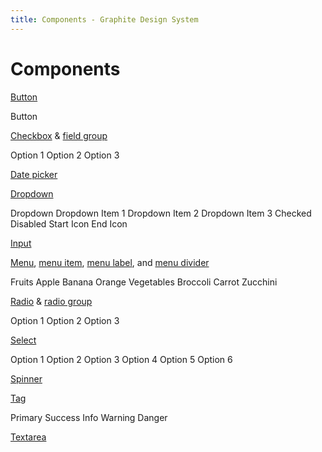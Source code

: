 ```yaml
---
title: Components - Graphite Design System
---
```


# Components

[Button](/components/button)

<div class="example-block">
  <gr-button>Button</gr-button>
</div>

[Checkbox](/components/checkbox) & [field group](/components/field-group)

<div class="example-block">
  <gr-field-group label="Select options">
    <gr-checkbox>Option 1</gr-checkbox>
    <gr-checkbox>Option 2</gr-checkbox>
    <gr-checkbox>Option 3</gr-checkbox>
  </gr-field-group>
</div>

[Date picker](/components/date-picker)

<div class="example-block">
  <gr-date-picker label="Date"></gr-date-picker>
</div>

[Dropdown](/components/dropdown)

<div class="example-block">
  <gr-dropdown>
    <gr-button slot="trigger" caret>Dropdown</gr-button>
    <gr-menu>
      <gr-menu-item>Dropdown Item 1</gr-menu-item>
      <gr-menu-item>Dropdown Item 2</gr-menu-item>
      <gr-menu-item>Dropdown Item 3</gr-menu-item>
      <gr-menu-divider></gr-menu-divider>
      <gr-menu-item checked>Checked</gr-menu-item>
      <gr-menu-item disabled>Disabled</gr-menu-item>
      <gr-menu-divider></gr-menu-divider>
      <gr-menu-item>
        Start Icon
        <ion-icon slot="start" name="gift-outline" aria-hidden="true"></ion-icon>
      </gr-menu-item>
      <gr-menu-item>
        End Icon
        <ion-icon slot="end" name="heart-outline" aria-hidden="true"></ion-icon>
      </gr-menu-item>
    </gr-menu>
  </gr-dropdown>
</div>

[Input](/components/input)

<div class="example-block">
  <gr-input label="Name"></gr-input>
</div>

[Menu](/components/menu), [menu item](/components/menu-item), [menu label](/components/menu-label), and [menu divider](/components/menu-divider)

<div class="example-block">
  <gr-menu style="max-width: 200px; background: var(--gr-color-white); border: solid 1px var(--gr-panel-border-color); border-radius: var(--gr-border-radius-medium);">
    <gr-menu-label>Fruits</gr-menu-label>
    <gr-menu-item value="apple">Apple</gr-menu-item>
    <gr-menu-item value="banana">Banana</gr-menu-item>
    <gr-menu-item value="orange">Orange</gr-menu-item>
    <gr-menu-divider></gr-menu-divider>
    <gr-menu-label>Vegetables</gr-menu-label>
    <gr-menu-item value="broccoli">Broccoli</gr-menu-item>
    <gr-menu-item value="carrot">Carrot</gr-menu-item>
    <gr-menu-item value="zucchini">Zucchini</gr-menu-item>
  </gr-menu>
</div>

[Radio](/components/radio) & [radio group](/components/radio-group)

<div class="example-block">
  <gr-radio-group label="Select an option" value="1">
    <gr-radio value="1">Option 1</gr-radio>
    <gr-radio value="2">Option 2</gr-radio>
    <gr-radio value="3">Option 3</gr-radio>
  </gr-radio-group>
</div>

[Select](/components/select)

<div class="example-block">
  <gr-select label="Select one">
    <gr-menu-item value="option-1">Option 1</gr-menu-item>
    <gr-menu-item value="option-2">Option 2</gr-menu-item>
    <gr-menu-item value="option-3">Option 3</gr-menu-item>
    <gr-menu-divider></gr-menu-divider>
    <gr-menu-item value="option-4">Option 4</gr-menu-item>
    <gr-menu-item value="option-5">Option 5</gr-menu-item>
    <gr-menu-item value="option-6">Option 6</gr-menu-item>
  </gr-select>
</div>

[Spinner](/components/spinner)

<div class="example-block">
  <gr-spinner></gr-spinner>
</div>

[Tag](/components/tag)

<div class="example-block">
  <gr-tag type="primary">Primary</gr-tag>
  <gr-tag type="success">Success</gr-tag>
  <gr-tag type="info">Info</gr-tag>
  <gr-tag type="warning">Warning</gr-tag>
  <gr-tag type="danger">Danger</gr-tag>
</div>

[Textarea](/components/textarea)

<div class="example-block">
  <gr-textarea label="Feedback"></gr-textarea>
</div>
